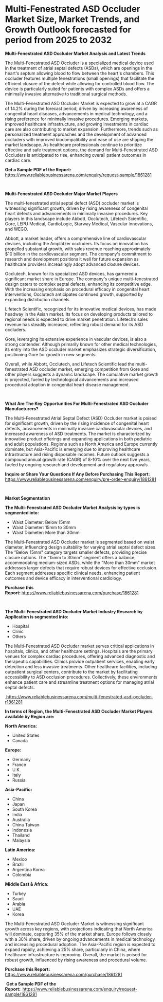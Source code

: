 <p><h1>Multi-Fenestrated ASD Occluder Market Size, Market Trends, and Growth Outlook forecasted for period from 2025 to 2032</h1></p><p><strong>Multi-Fenestrated ASD Occluder Market Analysis and Latest Trends</strong></p>
<p><p>The Multi-Fenestrated ASD Occluder is a specialized medical device used in the treatment of atrial septal defects (ASDs), which are openings in the heart's septum allowing blood to flow between the heart's chambers. This occluder features multiple fenestrations (small openings) that facilitate the efficient closure of the defect while allowing for controlled blood flow. The device is particularly suited for patients with complex ASDs and offers a minimally invasive alternative to traditional surgical methods.</p><p>The Multi-Fenestrated ASD Occluder Market is expected to grow at a CAGR of 14.2% during the forecast period, driven by increasing awareness of congenital heart diseases, advancements in medical technology, and a rising preference for minimally invasive procedures. Emerging markets, improved healthcare infrastructure, and growing investments in cardiac care are also contributing to market expansion. Furthermore, trends such as personalized treatment approaches and the development of advanced occluders with improved biocompatibility and ease of use are shaping the market landscape. As healthcare professionals continue to prioritize effective and safe treatment options, the demand for Multi-Fenestrated ASD Occluders is anticipated to rise, enhancing overall patient outcomes in cardiac care.</p></p>
<p><strong>Get a Sample PDF of the Report:&nbsp;</strong> <a href="https://www.reliablebusinessarena.com/enquiry/request-sample/1861281?utm_campaign=2146&utm_medium=2&utm_source=Github&utm_content=ia&utm_term=14042025&utm_id=multi-fenestrated-asd-occluder">https://www.reliablebusinessarena.com/enquiry/request-sample/1861281</a></p>
<p>&nbsp;</p>
<p><strong>Multi-Fenestrated ASD Occluder Major Market Players</strong></p>
<p><p>The multi-fenestrated atrial septal defect (ASD) occluder market is witnessing significant growth, driven by rising awareness of congenital heart defects and advancements in minimally invasive procedures. Key players in this landscape include Abbott, Occlutech, Lifetech Scientific, Gore, LEPU Medical, CardioLogic, Starway Medical, Vascular Innovations, and WEGO.</p><p>Abbott, a market leader, offers a comprehensive line of cardiovascular devices, including the Amplatzer occluders. Its focus on innovation has propelled substantial growth, with sales revenue reaching approximately $10 billion in the cardiovascular segment. The company's commitment to research and development positions it well for future expansion as healthcare providers increasingly adopt advanced closure devices.</p><p>Occlutech, known for its specialized ASD devices, has garnered a significant market share in Europe. The company's unique multi-fenestrated design caters to complex septal defects, enhancing its competitive edge. With the increasing emphasis on procedural efficacy in congenital heart interventions, Occlutech anticipates continued growth, supported by expanding distribution channels.</p><p>Lifetech Scientific, recognized for its innovative medical devices, has made headway in the Asian market. Its focus on developing products tailored to regional needs is expected to drive market penetration. Lifetech’s sales revenue has steadily increased, reflecting robust demand for its ASD occluders.</p><p>Gore, leveraging its extensive experience in vascular devices, is also a strong contender. Although primarily known for other medical technologies, its entry into the ASD occluder market emphasizes strategic diversification, positioning Gore for growth in new segments.</p><p>Overall, while Abbott, Occlutech, and Lifetech Scientific lead the multi-fenestrated ASD occluder market, emerging competition from Gore and other players suggests a dynamic landscape. The cumulative market growth is projected, fueled by technological advancements and increased procedural adoption in congenital heart disease management.</p></p>
<p>&nbsp;</p>
<p><strong>What Are The Key Opportunities For Multi-Fenestrated ASD Occluder Manufacturers?</strong></p>
<p><p>The Multi-Fenestrated Atrial Septal Defect (ASD) Occluder market is poised for significant growth, driven by the rising incidence of congenital heart defects, advancements in minimally invasive cardiovascular devices, and increased awareness of ASD treatments. The market is characterized by innovative product offerings and expanding applications in both pediatric and adult populations. Regions such as North America and Europe currently dominate, but Asia-Pacific is emerging due to improving healthcare infrastructure and rising disposable incomes. Future outlook suggests a compound annual growth rate (CAGR) of 8-10% over the next five years, fueled by ongoing research and development and regulatory approvals.</p></p>
<p><strong>Inquire or Share Your Questions If Any Before Purchasing This Report:</strong> <a href="https://www.reliablebusinessarena.com/enquiry/pre-order-enquiry/1861281?utm_campaign=2146&utm_medium=2&utm_source=Github&utm_content=ia&utm_term=14042025&utm_id=multi-fenestrated-asd-occluder">https://www.reliablebusinessarena.com/enquiry/pre-order-enquiry/1861281</a></p>
<p>&nbsp;</p>
<p><strong>Market Segmentation</strong></p>
<p><strong>The Multi-Fenestrated ASD Occluder Market Analysis by types is segmented into:</strong></p>
<p><ul><li>Waist Diameter: Below 15mm</li><li>Waist Diameter: 15mm to 30mm</li><li>Waist Diameter: More than 30mm</li></ul></p>
<p><p>The Multi-Fenestrated ASD Occluder market is segmented based on waist diameter, influencing design suitability for varying atrial septal defect sizes. The "Below 15mm" category targets smaller defects, providing precise closure options. The "15mm to 30mm" segment offers a balance, accommodating medium-sized ASDs, while the "More than 30mm" market addresses larger defects that require robust devices for effective occlusion. Each segment addresses specific clinical needs, enhancing patient outcomes and device efficacy in interventional cardiology.</p></p>
<p><strong>Purchase this Report:&nbsp;</strong><a href="https://www.reliablebusinessarena.com/purchase/1861281?utm_campaign=2146&utm_medium=2&utm_source=Github&utm_content=ia&utm_term=14042025&utm_id=multi-fenestrated-asd-occluder">https://www.reliablebusinessarena.com/purchase/1861281</a></p>
<p>&nbsp;</p>
<p><strong>The Multi-Fenestrated ASD Occluder Market Industry Research by Application is segmented into:</strong></p>
<p><ul><li>Hospital</li><li>Clinic</li><li>Others</li></ul></p>
<p><p>The Multi-Fenestrated ASD Occluder market serves critical applications in hospitals, clinics, and other healthcare settings. Hospitals are the primary venues for complex cardiac procedures, offering advanced diagnostic and therapeutic capabilities. Clinics provide outpatient services, enabling early detection and less invasive treatments. Other healthcare facilities, including outpatient surgical centers, contribute to the market by facilitating accessibility to ASD occlusion procedures. Collectively, these environments enhance patient care and streamline treatment options for managing atrial septal defects.</p></p>
<p><a href="https://www.reliablebusinessarena.com/multi-fenestrated-asd-occluder-r1861281?utm_campaign=2146&utm_medium=2&utm_source=Github&utm_content=ia&utm_term=14042025&utm_id=multi-fenestrated-asd-occluder">&nbsp;https://www.reliablebusinessarena.com/multi-fenestrated-asd-occluder-r1861281</a></p>
<p><strong>In terms of Region, the Multi-Fenestrated ASD Occluder Market Players available by Region are:</strong></p>
<p>
    <p> <strong> North America: </strong>
        <ul>
            <li>United States</li>
            <li>Canada</li>
        </ul>
        </p> 
    <p> <strong> Europe: </strong>
        <ul>
            <li>Germany</li>
            <li>France</li>
            <li>U.K.</li>
            <li>Italy</li>
            <li>Russia</li>
        </ul>
        </p> 
    <p> <strong> Asia-Pacific: </strong>
        <ul>
            <li>China</li>
            <li>Japan</li>
            <li>South Korea</li>
            <li>India</li>
            <li>Australia</li>
            <li>China Taiwan</li>
            <li>Indonesia</li>
            <li>Thailand</li>
            <li>Malaysia</li>
        </ul>
        </p> 
    <p> <strong> Latin America: </strong>
        <ul>
            <li>Mexico</li>
            <li>Brazil</li>
            <li>Argentina Korea</li>
            <li>Colombia</li>
        </ul>
        </p> 
    <p> <strong> Middle East & Africa: </strong>
        <ul>
            <li>Turkey</li>
            <li>Saudi</li>
            <li>Arabia</li>
            <li>UAE</li>
            <li>Korea</li>
        </ul>
    </p>
    </p>
<p><p>The Multi-Fenestrated ASD Occluder Market is witnessing significant growth across key regions, with projections indicating that North America will dominate, capturing 35% of the market share. Europe follows closely with a 30% share, driven by ongoing advancements in medical technology and increasing procedural adoption. The Asia-Pacific region is expected to expand rapidly, achieving a 25% share, particularly in China, where healthcare infrastructure is improving. Overall, the market is poised for robust growth, influenced by rising awareness and procedural volume.</p></p>
<p><strong>Purchase this Report: </strong><a href="https://www.reliablebusinessarena.com/purchase/1861281?utm_campaign=2146&utm_medium=2&utm_source=Github&utm_content=ia&utm_term=14042025&utm_id=multi-fenestrated-asd-occluder">https://www.reliablebusinessarena.com/purchase/1861281</a></p>
<p>&nbsp;<strong>Get a Sample PDF of the Report:&nbsp;&nbsp;</strong><a href="https://www.reliablebusinessarena.com/enquiry/request-sample/1861281?utm_campaign=2146&utm_medium=2&utm_source=Github&utm_content=ia&utm_term=14042025&utm_id=multi-fenestrated-asd-occluder">https://www.reliablebusinessarena.com/enquiry/request-sample/1861281</a></p>
<p><strong></strong></p>
<p><p></p><p></p><p></p></p>